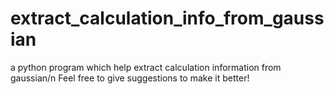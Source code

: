# extract_calculation_info_from_gaussian
a python program which help extract calculation information from gaussian/n
Feel free to give suggestions to make it better!
